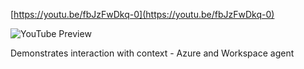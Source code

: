 <!--
date: 2024-05-22T15:40:23
-->


[https://youtu.be/fbJzFwDkq-0](https://youtu.be/fbJzFwDkq-0)

![YouTube Preview](https://img.youtube.com/vi/fbJzFwDkq-0/mqdefault.jpg)



Demonstrates interaction with context - Azure and Workspace agent